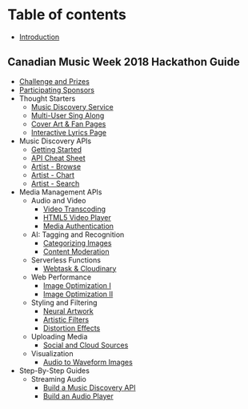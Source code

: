 # Table of contents

* [Introduction](README.md)

## Canadian Music Week 2018 Hackathon Guide

* [Challenge and Prizes](canadian-music-week-2018-hackathon-guide/challenge-and-prizes.md)
* [Participating Sponsors](canadian-music-week-2018-hackathon-guide/participating-sponsors.md)
* Thought Starters
  * [Music Discovery Service](canadian-music-week-2018-hackathon-guide/thought-starters/music-discovery-service.md)
  * [Multi-User Sing Along](canadian-music-week-2018-hackathon-guide/thought-starters/multi-user-sing-along.md)
  * [Cover Art & Fan Pages](canadian-music-week-2018-hackathon-guide/thought-starters/cover-art-and-fan-pages.md)
  * [Interactive Lyrics Page](canadian-music-week-2018-hackathon-guide/thought-starters/interactive-lyrics-page.md)
* Music Discovery APIs
  * [Getting Started](canadian-music-week-2018-hackathon-guide/music-discovery-apis/getting-started.md)
  * [API Cheat Sheet](canadian-music-week-2018-hackathon-guide/music-discovery-apis/api-cheat-sheet.md)
  * [Artist - Browse](canadian-music-week-2018-hackathon-guide/music-discovery-apis/artist-browse.md)
  * [Artist - Chart](canadian-music-week-2018-hackathon-guide/music-discovery-apis/artist-chart.md)
  * [Artist - Search](canadian-music-week-2018-hackathon-guide/music-discovery-apis/artist-search.md)
* Media Management APIs
  * Audio and Video
    * [Video Transcoding](canadian-music-week-2018-hackathon-guide/media-management-apis/audio-and-video/video-transcoding.md)
    * [HTML5 Video Player](canadian-music-week-2018-hackathon-guide/media-management-apis/audio-and-video/html5-video-player.md)
    * [Media Authentication](canadian-music-week-2018-hackathon-guide/media-management-apis/audio-and-video/media-authentication.md)
  * AI: Tagging and Recognition
    * [Categorizing Images](canadian-music-week-2018-hackathon-guide/media-management-apis/ai-tagging-and-recognition/categorizing-images.md)
    * [Content Moderation](canadian-music-week-2018-hackathon-guide/media-management-apis/ai-tagging-and-recognition/content-moderation.md)
  * Serverless Functions
    * [Webtask & Cloudinary](canadian-music-week-2018-hackathon-guide/media-management-apis/serverless-functions/webtask-and-cloudinary.md)
  * Web Performance
    * [Image Optimization I](canadian-music-week-2018-hackathon-guide/media-management-apis/web-performance/image-optimization-i.md)
    * [Image Optimization II](canadian-music-week-2018-hackathon-guide/media-management-apis/web-performance/image-optimization-ii.md)
  * Styling and Filtering
    * [Neural Artwork](canadian-music-week-2018-hackathon-guide/media-management-apis/styling-and-filtering/neural-artwork.md)
    * [Artistic Filters](canadian-music-week-2018-hackathon-guide/media-management-apis/styling-and-filtering/artistic-filters.md)
    * [Distortion Effects](canadian-music-week-2018-hackathon-guide/media-management-apis/styling-and-filtering/distortion-effects.md)
  * Uploading Media
    * [Social and Cloud Sources](canadian-music-week-2018-hackathon-guide/media-management-apis/uploading-media/social-and-cloud-sources.md)
  * Visualization
    * [Audio to Waveform Images](canadian-music-week-2018-hackathon-guide/media-management-apis/visualization/audio-to-waveform-images.md)
* Step-By-Step Guides
  * Streaming Audio
    * [Build a Music Discovery API](canadian-music-week-2018-hackathon-guide/step-by-step-guides/streaming-audio/build-a-music-discovery-api.md)
    * [Build an Audio Player](canadian-music-week-2018-hackathon-guide/step-by-step-guides/streaming-audio/build-an-audio-player.md)

